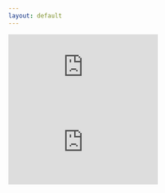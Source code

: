 ```yaml
---
layout: default
---
```




<div><iframe frameBorder='0' src='http://a.tiles.mapbox.com/v3/uli.i4o18aa2/attribution,zoomwheel.html'></iframe></div>

<div><iframe frameBorder='0' src='http://a.tiles.mapbox.com/v3/uli.i4o1579b/attribution,zoomwheel.html'></iframe></div>

